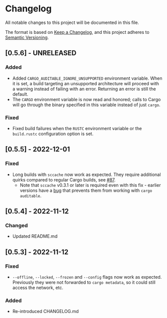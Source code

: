 # Changelog

All notable changes to this project will be documented in this file.

The format is based on [Keep a Changelog](https://keepachangelog.com/en/1.0.0/),
and this project adheres to [Semantic Versioning](https://semver.org/spec/v2.0.0.html).

## [0.5.6] - UNRELEASED

### Added

 - Added `CARGO_AUDITABLE_IGNORE_UNSUPPORTED` environment variable. When it is set, a build targeting an unsupported architecture will proceed with a warning instead of failing with an error. Returning an error is still the default.
 - The `CARGO` environment variable is now read and honored; calls to Cargo will go through the binary specified in this variable instead of just `cargo`.

### Fixed

- Fixed build failures when the `RUSTC` environment variable or the `build.rustc` configuration option is set.

## [0.5.5] - 2022-12-01

### Fixed

- Long builds with `sccache` now work as expected. They require additional quirks compared to regular Cargo builds, see [#87](https://github.com/rust-secure-code/cargo-auditable/issues/87).
    - Note that `sccache` v0.3.1 or later is required even with this fix - earlier versions have a [bug](https://github.com/mozilla/sccache/issues/1274) that prevents them from working with `cargo auditable`.

## [0.5.4] - 2022-11-12

### Changed

- Updated README.md

## [0.5.3] - 2022-11-12

### Fixed

- `--offline`, `--locked`, `--frozen` and `--config` flags now work as expected. Previously they were not forwarded to `cargo metadata`, so it could still access the network, etc.

### Added 

- Re-introduced CHANGELOG.md
